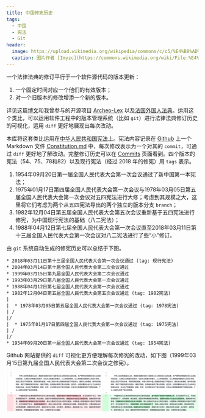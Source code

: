 ```yaml
---
title: 中国修宪历史
tags:
  - 中国
  - 宪法
  - Git
header:
  image: https://upload.wikimedia.org/wikipedia/commons/c/c5/%E4%B8%AD%E5%8D%8E%E4%BA%BA%E6%B0%91%E5%85%B1%E5%92%8C%E5%9B%BD%E5%9B%BD%E5%AE%B6%E6%9C%BA%E6%9E%84.png
  caption: 图片作者 [Imyzc](https://commons.wikimedia.org/wiki/File:%E4%B8%AD%E5%8D%8E%E4%BA%BA%E6%B0%91%E5%85%B1%E5%92%8C%E5%9B%BD%E5%9B%BD%E5%AE%B6%E6%9C%BA%E6%9E%84.png)
---
```



一个法律法典的修订平行于一个软件源代码的版本更新：

1. 一个固定时间对应一个他们的有效版本；
2. 对一个旧版本的修改增添一个新的版本。

详见这篇[博文](http://www.litianyi.me/2017/01/01/lois-github/)和我曾参与的开源项目 [Archeo-Lex](https://github.com/Legilibre/Archeo-Lex) 以及[法国外国人法典](https://github.com/tianyikillua/ceseda)。运用这个类比，可以运用软件工程中的版本管理系统（比如 `git`）进行法律法典修订历史的可视化，运用 `diff` 更好地展现出每次改动。

本库将这套类比运用在[中华人民共和国宪法](https://zh.wikipedia.org/zh-hans/中华人民共和国宪法)上。宪法内容记录在 [Github](https://github.com/tianyikillua/chinese-constitution) 上一个 Markdown 文件 [Constitution.md](https://github.com/tianyikillua/chinese-constitution/blob/master/Constitution.md) 中，每次修改表示为一个对其的 `commit`，可通过 `diff` 更好地了解改动。完整修订历史可以在 [Commits](https://github.com/tianyikillua/chinese-constitution/commits) 页面看到。四个版本的宪法（54、75、78和82）以及现行宪法（经过 2018 年的修宪）用 `tags` 表示。

1. 1954年09月20日第一届全国人民代表大会第一次会议通过了新中国第一本宪法；
2. 1975年01月17日第四届全国人民代表大会第一次会议与1978年03月05日第五届全国人民代表大会第一次会议对五四宪法进行大修；考虑到其规模之大，这里将它们考虑为两个从五四宪法导出的两个独立的版本分支 `branch`；
3. 1982年12月04日第五届全国人民代表大会第五次会议重新基于五四宪法进行修宪，为中国现行宪法的基础（八二宪法）；
4. 1988年04月12日第七届全国人民代表大会第一次会议直至2018年03月11日第十三届全国人民代表大会第一次会议对八二宪法进行了些“小”修订。

由 `git` 系统自动生成的修宪历史可以总结于下图。

```
* 2018年03月11日第十三届全国人民代表大会第一次会议通过 (tag: 现行宪法)
* 2004年03月14日第十届全国人民代表大会第二次会议通过
* 1999年03月15日第九届全国人民代表大会第二次会议通过
* 1993年03月29日第八届全国人民代表大会第一次会议通过
* 1988年04月12日第七届全国人民代表大会第一次会议通过
* 1982年12月04日第五届全国人民代表大会第五次会议通过 (tag: 1982宪法)
|
|  * 1978年03月05日第五届全国人民代表大会第一次会议通过 (tag: 1978宪法)
| /
|/ 
|  * 1975年01月17日第四届全国人民代表大会第一次会议通过 (tag: 1975宪法)
| /
|/  
* 1954年09月20日第一届全国人民代表大会第一次会议通过 (tag: 1954宪法)
```
Github 网站提供的 `diff` 可视化更方便理解每次修宪的改动，如下图（1999年03月15日第九届全国人民代表大会第二次会议之修宪）。

![](https://github.com/tianyikillua/chinese-constitution-src/raw/master/misc/diff.png)